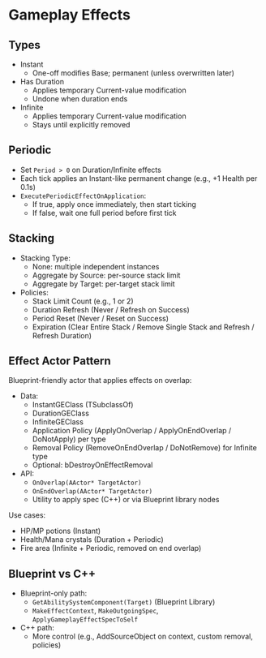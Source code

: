 # Gameplay Effects

## Types

- Instant
  - One-off modifies Base; permanent (unless overwritten later)
- Has Duration
  - Applies temporary Current-value modification
  - Undone when duration ends
- Infinite
  - Applies temporary Current-value modification
  - Stays until explicitly removed

## Periodic

- Set `Period > 0` on Duration/Infinite effects
- Each tick applies an Instant-like permanent change (e.g., +1 Health per 0.1s)
- `ExecutePeriodicEffectOnApplication`:
  - If true, apply once immediately, then start ticking
  - If false, wait one full period before first tick

## Stacking

- Stacking Type:
  - None: multiple independent instances
  - Aggregate by Source: per-source stack limit
  - Aggregate by Target: per-target stack limit
- Policies:
  - Stack Limit Count (e.g., 1 or 2)
  - Duration Refresh (Never / Refresh on Success)
  - Period Reset (Never / Reset on Success)
  - Expiration (Clear Entire Stack / Remove Single Stack and Refresh / Refresh Duration)

## Effect Actor Pattern

Blueprint-friendly actor that applies effects on overlap:

- Data:
  - InstantGEClass (TSubclassOf<UGameplayEffect>)
  - DurationGEClass
  - InfiniteGEClass
  - Application Policy (ApplyOnOverlap / ApplyOnEndOverlap / DoNotApply) per type
  - Removal Policy (RemoveOnEndOverlap / DoNotRemove) for Infinite type
  - Optional: bDestroyOnEffectRemoval
- API:
  - `OnOverlap(AActor* TargetActor)`
  - `OnEndOverlap(AActor* TargetActor)`
  - Utility to apply spec (C++) or via Blueprint library nodes

Use cases:
- HP/MP potions (Instant)
- Health/Mana crystals (Duration + Periodic)
- Fire area (Infinite + Periodic, removed on end overlap)

## Blueprint vs C++

- Blueprint-only path:
  - `GetAbilitySystemComponent(Target)` (Blueprint Library)
  - `MakeEffectContext`, `MakeOutgoingSpec`, `ApplyGameplayEffectSpecToSelf`
- C++ path:
  - More control (e.g., AddSourceObject on context, custom removal, policies)